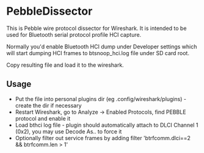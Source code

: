 # PebbleDissector

This is Pebble wire protocol dissector for Wireshark. It is intended to be used for Bluetooth serial protocol profile HCI capture.

Normally you'd enable Bluetooth HCI dump under Developer settings which will start dumping HCI frames to btsnoop_hci.log file under SD card root.

Copy resulting file and load it to the wireshark.

## Usage

* Put the file into personal plugins dir (eg .config/wireshark/plugins) - create the dir if necessary
* Restart Wireshark, go to Analyze -> Enabled Protocols, find PEBBLE protocol and enable it
* Load bthci log file - plugin should automatically attach to DLCI Channel 1 (0x2), you may use Decode As.. to force it
* Optionally filter out service frames by adding filter 'btrfcomm.dlci==2 && btrfcomm.len > 1' 

